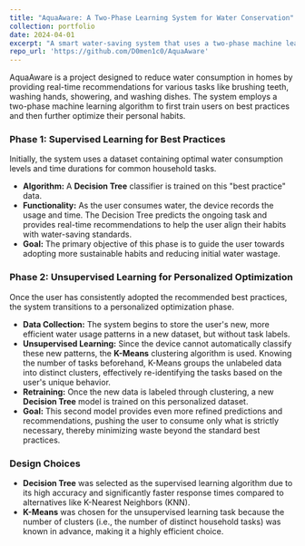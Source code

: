 ```yaml
---
title: "AquaAware: A Two-Phase Learning System for Water Conservation"
collection: portfolio
date: 2024-04-01
excerpt: "A smart water-saving system that uses a two-phase machine learning approach to train users and optimize household water consumption."
repo_url: 'https://github.com/D0men1c0/AquaAware'
---
```


AquaAware is a project designed to reduce water consumption in homes by providing real-time recommendations for various tasks like brushing teeth, washing hands, showering, and washing dishes. The system employs a two-phase machine learning algorithm to first train users on best practices and then further optimize their personal habits.

### Phase 1: Supervised Learning for Best Practices

Initially, the system uses a dataset containing optimal water consumption levels and time durations for common household tasks.

* **Algorithm:** A **Decision Tree** classifier is trained on this "best practice" data.
* **Functionality:** As the user consumes water, the device records the usage and time. The Decision Tree predicts the ongoing task and provides real-time recommendations to help the user align their habits with water-saving standards.
* **Goal:** The primary objective of this phase is to guide the user towards adopting more sustainable habits and reducing initial water wastage.

### Phase 2: Unsupervised Learning for Personalized Optimization

Once the user has consistently adopted the recommended best practices, the system transitions to a personalized optimization phase.

* **Data Collection:** The system begins to store the user's new, more efficient water usage patterns in a new dataset, but without task labels.
* **Unsupervised Learning:** Since the device cannot automatically classify these new patterns, the **K-Means** clustering algorithm is used. Knowing the number of tasks beforehand, K-Means groups the unlabeled data into distinct clusters, effectively re-identifying the tasks based on the user's unique behavior.
* **Retraining:** Once the new data is labeled through clustering, a new **Decision Tree** model is trained on this personalized dataset.
* **Goal:** This second model provides even more refined predictions and recommendations, pushing the user to consume only what is strictly necessary, thereby minimizing waste beyond the standard best practices.

### Design Choices

* **Decision Tree** was selected as the supervised learning algorithm due to its high accuracy and significantly faster response times compared to alternatives like K-Nearest Neighbors (KNN).
* **K-Means** was chosen for the unsupervised learning task because the number of clusters (i.e., the number of distinct household tasks) was known in advance, making it a highly efficient choice.